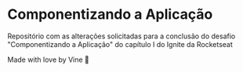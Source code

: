 # Componentizando a Aplicação

Repositório com as alterações solicitadas para a conclusão do desafio "Componentizando a Aplicação" do capítulo I do Ignite da Rocketseat

Made with love by Vine 💜
